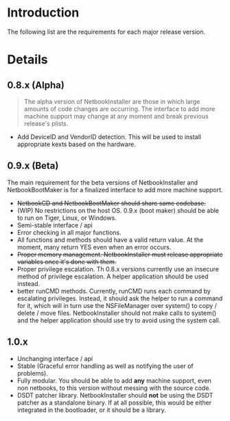 # Introduction #

The following list are the requirements for each major release version.

# Details #

## 0.8.x (Alpha) ##
> The alpha version of NetbookInstaller are those in which large amounts of code changes are occurring. The interface to add more machine support may change at any moment and break previous release's plists.
  * Add DeviceID and VendorID detection. This will be used to install appropriate kexts based on the hardware.

## 0.9.x (Beta) ##
The main requirement for the beta versions of NetbookInstaller and NetbookBootMaker is for a finalized interface to add more machine support.
  * ~~NetbookCD and NetbookBootMaker should share same codebase.~~
  * (WIP) No restrictions on the host OS. 0.9.x (boot maker) should be able to run on Tiger, Linux, or Windows.
  * Semi-stable interface / api
  * Error checking in all major functions.
  * All functions and methods should have a valid return value. At the moment, many return YES even when an error occurs.
  * ~~Proper memory management. NetbookInstaller must release appropriate variables once it's done with them.~~
  * Proper privilege escalation. Th 0.8.x versions currently use an insecure method of privilege escalation. A helper application should be used instead.
  * better runCMD methods. Currently, runCMD runs each command by escalating privileges. Instead, it should ask the helper to run a command for it, which will in turn use the NSFileManager over system() to copy / delete / move files. NetbookInstaller should not make calls to system() and the helper application should use try to avoid using the system call.

## 1.0.x ##
  * Unchanging interface / api
  * Stable (Graceful error handling as well as notifying the user of problems).
  * Fully modular. You should be able to add **any** machine support, even non netbooks, to this version without messing with the source code.
  * DSDT patcher library. NetbookInstaller should **not** be using the DSDT patcher as a standalone binary. If at all possible, this would be either integrated in the bootloader, or it should be a library.
